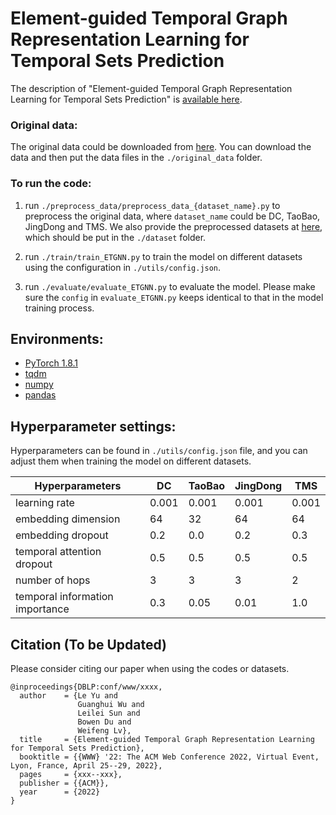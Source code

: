 # Element-guided Temporal Graph Representation Learning for Temporal Sets Prediction

The description of "Element-guided Temporal Graph Representation Learning for Temporal Sets Prediction" 
is [available here](https://dl.acm.org/doi/10.1145/3485447.3512064). 

### Original data:
The original data could be downloaded from [here](https://drive.google.com/file/d/1f2Eexc9vwRYYrrvLzuL4zBnWwWs6EHhI/view?usp=sharing). 
You can download the data and then put the data files in the ```./original_data``` folder.


### To run the code:
  
  1. run ```./preprocess_data/preprocess_data_{dataset_name}.py``` to preprocess the original data, 
     where ```dataset_name``` could be DC, TaoBao, JingDong and TMS. 
     We also provide the preprocessed datasets at [here](https://drive.google.com/file/d/1Maal10-7LCLO-1kDl7per82f7nRD_Pmi/view?usp=sharing), 
     which should be put in the ```./dataset``` folder.
     
  2. run ```./train/train_ETGNN.py``` to train the model on different datasets using the configuration in ```./utils/config.json```.

  3. run ```./evaluate/evaluate_ETGNN.py``` to evaluate the model. 
     Please make sure the ```config``` in ```evaluate_ETGNN.py``` keeps identical to that in the model training process.


## Environments:
- [PyTorch 1.8.1](https://pytorch.org/)
- [tqdm](https://github.com/tqdm/tqdm)
- [numpy](https://numpy.org/)
- [pandas](https://pandas.pydata.org/)


## Hyperparameter settings:
Hyperparameters can be found in ```./utils/config.json``` file, and you can adjust them when training the model on different datasets.

| Hyperparameters  | DC  | TaoBao  | JingDong  | TMS |
| -------    | ------- | -------  | -------  | -------  |
| learning rate  | 0.001  | 0.001  | 0.001  |  0.001   |
| embedding dimension  | 64  | 32  | 64  |  64   |
| embedding dropout  | 0.2  | 0.0  | 0.2  |  0.3   |
| temporal attention dropout  | 0.5  | 0.5  | 0.5  |  0.5   |
| number of hops  | 3  | 3  | 3 |  2  |
| temporal information importance  | 0.3  | 0.05  | 0.01  |  1.0   |


## Citation (To be Updated)
Please consider citing our paper when using the codes or datasets.

```
@inproceedings{DBLP:conf/www/xxxx,
  author    = {Le Yu and
               Guanghui Wu and
               Leilei Sun and
               Bowen Du and
               Weifeng Lv},
  title     = {Element-guided Temporal Graph Representation Learning for Temporal Sets Prediction},
  booktitle = {{WWW} '22: The ACM Web Conference 2022, Virtual Event, Lyon, France, April 25--29, 2022},
  pages     = {xxx--xxx},
  publisher = {{ACM}},
  year      = {2022}
}
```
